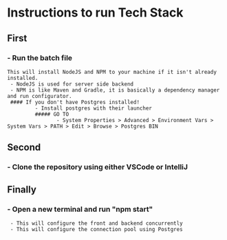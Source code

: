 # Instructions to run Tech Stack

## First
 ### - Run the batch file
    This will install NodeJS and NPM to your machine if it isn't already installed.
     - NodeJS is used for server side backend
     - NPM is like Maven and Gradle, it is basically a dependency manager and run configurator.
     #### If you don't have Postgres installed!
             - Install postgres with their launcher
             ##### GO TO
                    - System Properties > Advanced > Environment Vars > System Vars > PATH > Edit > Browse > Postgres BIN

## Second
 ### - Clone the repository using either VSCode or IntelliJ

## Finally
 ### - Open a new terminal and run "npm start"
     - This will configure the front and backend concurrently
     - This will configure the connection pool using Postgres